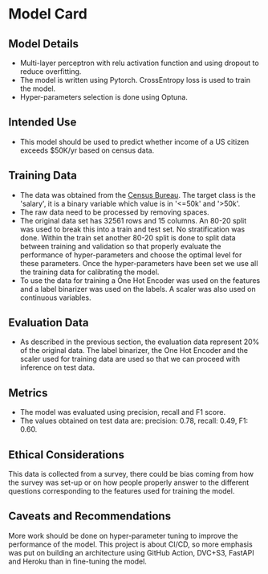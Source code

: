 # Model Card

## Model Details
- Multi-layer perceptron with relu activation function and using dropout to reduce overfitting. 
- The model is written using Pytorch. CrossEntropy loss is used to train the model. 
- Hyper-parameters selection is done using Optuna.

## Intended Use
- This model should be used to predict whether income of a US citizen exceeds $50K/yr based on census data. 
## Training Data
- The data was obtained from the [Census Bureau](https://archive.ics.uci.edu/ml/datasets/census+income). The target 
 class is the 'salary', it is a binary variable which value is in '<=50k' and '>50k'. 
- The raw data need to be processed by removing spaces.
- The original data set has 32561 rows and 15 columns. An 80-20 split was used to break this into a train and test set. 
No stratification was done. Within the train set another 80-20 split is done to split data between training and 
validation so that properly evaluate the performance of hyper-parameters and choose the optimal level for these 
parameters. Once the hyper-parameters have been set we use all the training data for calibrating the model. 
- To use the data for training a One Hot Encoder was used on the features and a label binarizer was used on the labels. 
A scaler was also used on continuous variables.

## Evaluation Data
- As described in the previous section, the evaluation data represent 20% of the original data. The label binarizer, 
the One Hot Encoder and the  scaler used for training data are used so that we can proceed with inference on test data.

## Metrics
- The model was evaluated using precision, recall and F1 score. 
- The values obtained on test data are: precision: 0.78, recall: 0.49, F1: 0.60.

## Ethical Considerations
This data is collected from a survey, there could be bias coming from how the survey was set-up or on how people 
properly answer to the different questions corresponding to the features used for training the model.

## Caveats and Recommendations
More work should be done on hyper-parameter tuning to improve the performance of the model. This project is about CI/CD,
so more emphasis was put on building an architecture using GitHub Action, DVC+S3, FastAPI and Heroku than in 
fine-tuning the model.
